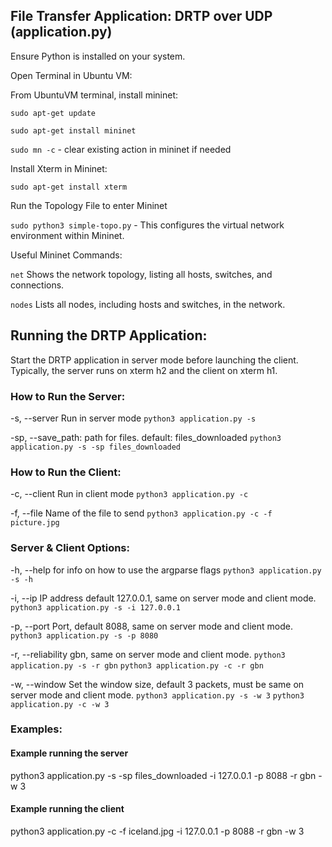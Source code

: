 

## File Transfer Application: DRTP over UDP (application.py)

Ensure Python is installed on your system.

Open Terminal in Ubuntu VM:

From UbuntuVM terminal, install mininet:

`sudo apt-get update` 

`sudo apt-get install mininet`

`sudo mn -c` - clear existing action in mininet if needed


Install Xterm in Mininet:

`sudo apt-get install xterm`

Run the Topology File to enter Mininet

`sudo python3 simple-topo.py` - This configures the virtual network environment within Mininet.

Useful Mininet Commands:

`net` Shows the network topology, listing all hosts, switches, and connections.

`nodes` Lists all nodes, including hosts and switches, in the network.



## Running the DRTP Application:

Start the DRTP application in server mode before launching the client. Typically, the server runs on xterm h2 and the client on xterm h1.


### How to Run the Server:

-s, --server Run in server mode
`python3 application.py -s`

-sp, --save_path: path for files. default: files_downloaded
`python3 application.py -s -sp files_downloaded`


### How to Run the Client:

-c, --client Run in client mode
`python3 application.py -c`

-f, --file Name of the file to send
`python3 application.py -c -f picture.jpg`


### Server & Client Options:

-h, --help for info on how to use the argparse flags
`python3 application.py -s -h`

-i, --ip IP address default 127.0.0.1, same on server mode and client mode.
`python3 application.py -s -i 127.0.0.1`

-p, --port Port, default 8088, same on server mode and client mode.
`python3 application.py -s -p 8080`

-r, --reliability gbn, same on server mode and client mode.
`python3 application.py -s -r gbn`
`python3 application.py -c -r gbn`

-w, --window Set the window size, default 3 packets, must be same on server mode and client mode.
`python3 application.py -s -w 3`
`python3 application.py -c -w 3`


### Examples:

#### Example running the server

python3 application.py -s -sp files_downloaded -i 127.0.0.1 -p 8088 -r gbn -w 3

#### Example running the client

python3 application.py -c -f iceland.jpg -i 127.0.0.1 -p 8088 -r gbn -w 3
